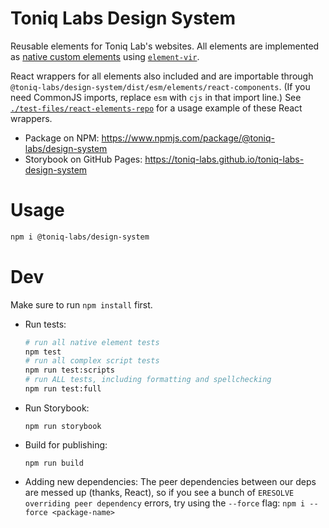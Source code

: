 # Toniq Labs Design System

Reusable elements for Toniq Lab's websites. All elements are implemented as [native custom elements](https://developer.mozilla.org/en-US/docs/Web/Web_Components/Using_custom_elements) using [`element-vir`](https://www.npmjs.com/package/element-vir).

React wrappers for all elements also included and are importable through `@toniq-labs/design-system/dist/esm/elements/react-components`. (If you need CommonJS imports, replace `esm` with `cjs` in that import line.) See [`./test-files/react-elements-repo`](https://github.com/Toniq-Labs/toniq-labs-design-system/blob/main/test-files/react-elements-repo/src/App.js) for a usage example of these React wrappers.

-   Package on NPM: https://www.npmjs.com/package/@toniq-labs/design-system
-   Storybook on GitHub Pages: https://toniq-labs.github.io/toniq-labs-design-system

# Usage

```bash
npm i @toniq-labs/design-system
```

# Dev

Make sure to run `npm install` first.

-   Run tests:
    ```bash
    # run all native element tests
    npm test
    # run all complex script tests
    npm run test:scripts
    # run ALL tests, including formatting and spellchecking
    npm run test:full
    ```
-   Run Storybook:
    ```
    npm run storybook
    ```
-   Build for publishing:
    ```
    npm run build
    ```
-   Adding new dependencies:
    The peer dependencies between our deps are messed up (thanks, React), so if you see a bunch of `ERESOLVE overriding peer dependency` errors, try using the `--force` flag: `npm i --force <package-name>`

